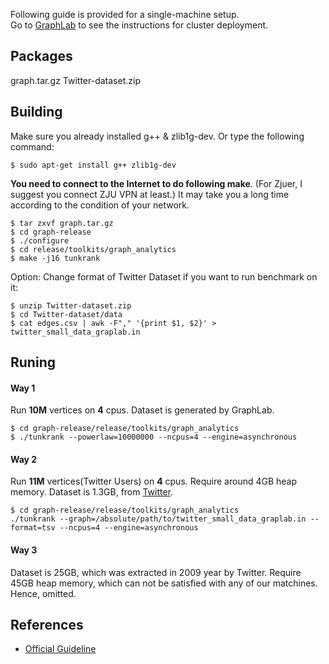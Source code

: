 Following guide is provided for a single-machine setup.  
Go to [GraphLab](http://graphlab.org/projects/tutorials.html#cluster) to see the instructions for cluster deployment.  

## Packages

graph.tar.gz
Twitter-dataset.zip

## Building

Make sure you already installed g++ & zlib1g-dev. Or type the following command:

```
$ sudo apt-get install g++ zlib1g-dev
``` 
**You need to connect to the Internet to do following make**. (For Zjuer, I suggest you connect ZJU VPN at least.)
It may take you a long time according to the condition of your network.

```
$ tar zxvf graph.tar.gz
$ cd graph-release
$ ./configure
$ cd release/toolkits/graph_analytics
$ make -j16 tunkrank
```
Option: Change format of Twitter Dataset if you want to run benchmark on it:

```
$ unzip Twitter-dataset.zip
$ cd Twitter-dataset/data
$ cat edges.csv | awk -F"," '{print $1, $2}' > twitter_small_data_graplab.in
```

## Runing

#### Way 1

Run **10M** vertices on **4** cpus.
Dataset is generated by GraphLab.

```
$ cd graph-release/release/toolkits/graph_analytics
$ ./tunkrank --powerlaw=10000000 --ncpus=4 --engine=asynchronous
```

#### Way 2

Run **11M** vertices(Twitter Users) on **4** cpus.
Require around 4GB heap memory.
Dataset is 1.3GB, from [Twitter](http://socialcomputing.asu.edu/datasets/Twitter).  

```
$ cd graph-release/release/toolkits/graph_analytics
./tunkrank --graph=/absolute/path/to/twitter_small_data_graplab.in --format=tsv --ncpus=4 --engine=asynchronous
```

#### Way 3

Dataset is 25GB, which was extracted in 2009 year by Twitter.
Require 45GB heap memory, which can not be satisfied with any of our matchines.
Hence, omitted.

## References

* [Official Guideline](http://parsa.epfl.ch/cloudsuite/docs/graph-analytics.pdf)
